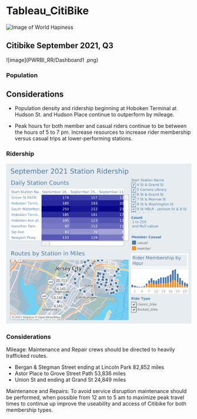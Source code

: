 # Tableau_CitiBike

![Image of World Hapiness](https://loving-newyork.com/wp-content/uploads/2017/07/Citi-Bike-New-York-180426115904002-1600x800.jpg)

## Citibike September 2021, Q3 


![image](PWRBI_RR/Dashboard1 .png)

### Population 

## Considerations

* Population density and ridership beginning at Hoboken Terminal at Hudson St. and Hudson Place continue to outperform by mileage.  

* Peak hours for both member and casual riders continue to be between the hours of 5 to 7 pm. Increase resources to increase rider membership versus casual trips at lower-performing stations.

### Ridership 
![image](resourcesTableau/Ridership%20by%20Station.png)


### Considerations

Mileage: Maintenance and Repair crews should be directed to heavily trafficked routes. 

 * Bergan & Stegman Street ending at Lincoln Park 82,852 miles
 * Astor Place to Grove Street Path 53,836 miles 
 * Union St and ending at Grand St 24,849 miles 
 
Maintenance and Repairs: To avoid service disruption maintenance should be performed, when possible from 12 am to 5 am to maximize peak travel times to continue up 
improve the useability and access of Citibike for both membership types. 





